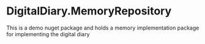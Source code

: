 ﻿# DigitalDiary.MemoryRepository
This is a demo nuget package and holds a memory implementation package for implementing the digital diary